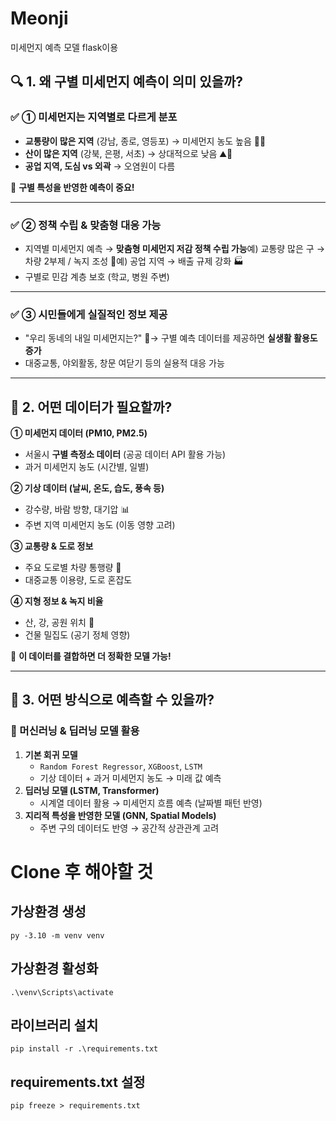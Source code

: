 # Meonji
미세먼지 예측 모델 flask이용

## **🔍 1. 왜 구별 미세먼지 예측이 의미 있을까?**

### ✅ ① 미세먼지는 지역별로 다르게 분포

- **교통량이 많은 지역** (강남, 종로, 영등포) → 미세먼지 농도 높음 🚗💨
- **산이 많은 지역** (강북, 은평, 서초) → 상대적으로 낮음 ⛰️🌿
- **공업 지역, 도심 vs 외곽** → 오염원이 다름

📌 **구별 특성을 반영한 예측이 중요!**

---

### ✅ ② 정책 수립 & 맞춤형 대응 가능

- 지역별 미세먼지 예측 → **맞춤형 미세먼지 저감 정책 수립 가능**예) 교통량 많은 구 → 차량 2부제 / 녹지 조성 🌳예) 공업 지역 → 배출 규제 강화 🏭
- 구별로 민감 계층 보호 (학교, 병원 주변)

---

### ✅ ③ 시민들에게 실질적인 정보 제공

- "우리 동네의 내일 미세먼지는?" 📡→ 구별 예측 데이터를 제공하면 **실생활 활용도 증가**
- 대중교통, 야외활동, 창문 여닫기 등의 실용적 대응 가능

---

## **🔢 2. 어떤 데이터가 필요할까?**

**① 미세먼지 데이터 (PM10, PM2.5)**

- 서울시 **구별 측정소 데이터** (공공 데이터 API 활용 가능)
- 과거 미세먼지 농도 (시간별, 일별)

**② 기상 데이터 (날씨, 온도, 습도, 풍속 등)**

- 강수량, 바람 방향, 대기압 📊
- 주변 지역 미세먼지 농도 (이동 영향 고려)

**③ 교통량 & 도로 정보**

- 주요 도로별 차량 통행량 🚗
- 대중교통 이용량, 도로 혼잡도

**④ 지형 정보 & 녹지 비율**

- 산, 강, 공원 위치 📍
- 건물 밀집도 (공기 정체 영향)

📌 **이 데이터를 결합하면 더 정확한 모델 가능!**

---

## **🤖 3. 어떤 방식으로 예측할 수 있을까?**

### **📌 머신러닝 & 딥러닝 모델 활용**

1. **기본 회귀 모델**
    - `Random Forest Regressor`, `XGBoost`, `LSTM`
    - 기상 데이터 + 과거 미세먼지 농도 → 미래 값 예측
2. **딥러닝 모델 (LSTM, Transformer)**
    - 시계열 데이터 활용 → 미세먼지 흐름 예측 (날짜별 패턴 반영)
3. **지리적 특성을 반영한 모델 (GNN, Spatial Models)**
    - 주변 구의 데이터도 반영 → 공간적 상관관계 고려


# Clone 후 해야할 것

## 가상환경 생성

```
py -3.10 -m venv venv
```

## 가상환경 활성화

```
.\venv\Scripts\activate
```

## 라이브러리 설치

```
pip install -r .\requirements.txt
```

## requirements.txt 설정
```
pip freeze > requirements.txt

```
